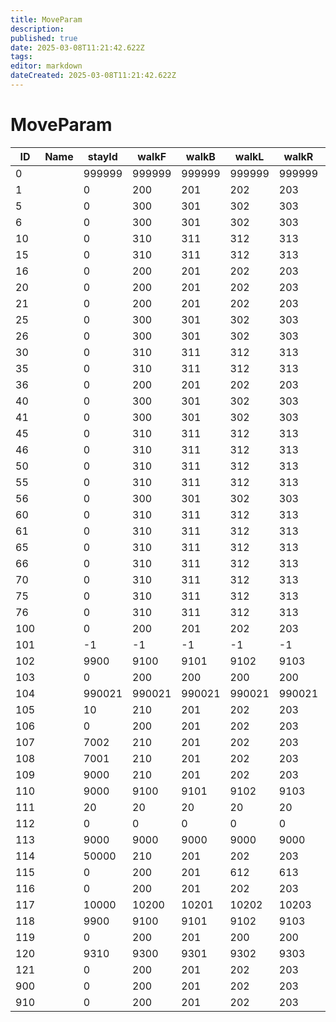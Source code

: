 ```yaml
---
title: MoveParam
description: 
published: true
date: 2025-03-08T11:21:42.622Z
tags: 
editor: markdown
dateCreated: 2025-03-08T11:21:42.622Z
---
```


# MoveParam
|ID |Name|stayId|walkF |walkB |walkL |walkR |dashF |dashB |dashL |dashR |superDash|escapeF|escapeB|escapeL|escapeR|turnL |trunR |largeTurnL|largeTurnR|stepMove|flyStay|flyWalkF|flyWalkFL|flyWalkFR|flyWalkFL2|flyWalkFR2|flyDashF|flyDashFL|flyDashFR|flyDashFL2|flyDashFR2|dashEscapeF|dashEscapeB|dashEscapeL|dashEscapeR|analogMoveParamId|turnNoAnimAngle|turn45Angle|turn90Angle|turnWaitNoAnimAngle|
|---|-|------|------|------|------|------|------|------|------|------|------|------|------|------|------|------|------|------|------|------|------|------|------|------|------|------|------|------|------|------|------|------|------|------|------|------|---|---|---|---|
|0  | |999999|999999|999999|999999|999999|999999|999999|999999|999999|999999|999999|999999|999999|999999|999999|999999|999999|999999|999999|999999|999999|999999|999999|999999|999999|999999|999999|999999|999999|999999|999999|999999|999999|999999|999999|180|180|180|180|
1  | |0     |200   |201   |202   |203   |500   |501   |502   |503   |510   |705   |706   |707   |708   |602   |603   |604   |605   |681   |-1    |-1    |-1    |-1    |-1    |-1    |-1    |-1    |-1    |-1    |-1    |900   |-1    |-1    |-1    |-1    |0  |0  |0  |0  |
5  | |0     |300   |301   |302   |303   |550   |551   |552   |553   |760   |710   |711   |712   |713   |602   |603   |604   |605   |690   |-1    |-1    |-1    |-1    |-1    |-1    |-1    |-1    |-1    |-1    |-1    |900   |-1    |-1    |-1    |-1    |0  |0  |0  |0  |
6  | |0     |300   |301   |302   |303   |550   |551   |552   |553   |760   |715   |716   |717   |718   |602   |603   |604   |605   |691   |-1    |-1    |-1    |-1    |-1    |-1    |-1    |-1    |-1    |-1    |-1    |900   |-1    |-1    |-1    |-1    |0  |0  |0  |0  |
10 | |0     |310   |311   |312   |313   |560   |561   |562   |563   |770   |720   |721   |722   |723   |602   |603   |604   |605   |695   |-1    |-1    |-1    |-1    |-1    |-1    |-1    |-1    |-1    |-1    |-1    |900   |-1    |-1    |-1    |-1    |0  |0  |0  |0  |
15 | |0     |310   |311   |312   |313   |-1    |-1    |-1    |-1    |-1    |730   |731   |732   |733   |602   |603   |604   |605   |696   |-1    |-1    |-1    |-1    |-1    |-1    |-1    |-1    |-1    |-1    |-1    |900   |-1    |-1    |-1    |-1    |0  |0  |0  |0  |
16 | |0     |200   |201   |202   |203   |500   |501   |502   |503   |510   |735   |736   |737   |738   |602   |603   |604   |605   |697   |-1    |-1    |-1    |-1    |-1    |-1    |-1    |-1    |-1    |-1    |-1    |900   |-1    |-1    |-1    |-1    |0  |0  |0  |0  |
20 | |0     |200   |201   |202   |203   |-1    |-1    |-1    |-1    |-1    |700   |701   |702   |703   |602   |603   |604   |605   |680   |-1    |-1    |-1    |-1    |-1    |-1    |-1    |-1    |-1    |-1    |-1    |900   |-1    |-1    |-1    |-1    |0  |0  |0  |0  |
21 | |0     |200   |201   |202   |203   |-1    |-1    |-1    |-1    |-1    |705   |706   |707   |708   |602   |603   |604   |605   |681   |-1    |-1    |-1    |-1    |-1    |-1    |-1    |-1    |-1    |-1    |-1    |900   |-1    |-1    |-1    |-1    |0  |0  |0  |0  |
25 | |0     |300   |301   |302   |303   |-1    |-1    |-1    |-1    |-1    |710   |711   |712   |713   |602   |603   |604   |605   |690   |-1    |-1    |-1    |-1    |-1    |-1    |-1    |-1    |-1    |-1    |-1    |900   |-1    |-1    |-1    |-1    |0  |0  |0  |0  |
26 | |0     |300   |301   |302   |303   |-1    |-1    |-1    |-1    |-1    |715   |716   |717   |718   |602   |603   |604   |605   |691   |-1    |-1    |-1    |-1    |-1    |-1    |-1    |-1    |-1    |-1    |-1    |900   |-1    |-1    |-1    |-1    |0  |0  |0  |0  |
30 | |0     |310   |311   |312   |313   |-1    |-1    |-1    |-1    |-1    |720   |721   |722   |723   |602   |603   |604   |605   |695   |-1    |-1    |-1    |-1    |-1    |-1    |-1    |-1    |-1    |-1    |-1    |900   |-1    |-1    |-1    |-1    |0  |0  |0  |0  |
35 | |0     |310   |311   |312   |313   |-1    |-1    |-1    |-1    |-1    |730   |731   |732   |733   |602   |603   |604   |605   |696   |-1    |-1    |-1    |-1    |-1    |-1    |-1    |-1    |-1    |-1    |-1    |900   |-1    |-1    |-1    |-1    |0  |0  |0  |0  |
36 | |0     |200   |201   |202   |203   |-1    |-1    |-1    |-1    |-1    |735   |736   |737   |738   |602   |603   |604   |605   |697   |-1    |-1    |-1    |-1    |-1    |-1    |-1    |-1    |-1    |-1    |-1    |900   |-1    |-1    |-1    |-1    |0  |0  |0  |0  |
40 | |0     |300   |301   |302   |303   |-1    |-1    |-1    |-1    |550   |700   |701   |702   |703   |602   |603   |604   |605   |690   |-1    |-1    |-1    |-1    |-1    |-1    |-1    |-1    |-1    |-1    |-1    |-1    |-1    |-1    |-1    |-1    |0  |0  |0  |0  |
41 | |0     |300   |301   |302   |303   |-1    |-1    |-1    |-1    |550   |705   |706   |707   |708   |602   |603   |604   |605   |691   |-1    |-1    |-1    |-1    |-1    |-1    |-1    |-1    |-1    |-1    |-1    |-1    |-1    |-1    |-1    |-1    |0  |0  |0  |0  |
45 | |0     |310   |311   |312   |313   |-1    |-1    |-1    |-1    |560   |710   |711   |712   |713   |602   |603   |604   |605   |695   |-1    |-1    |-1    |-1    |-1    |-1    |-1    |-1    |-1    |-1    |-1    |-1    |-1    |-1    |-1    |-1    |0  |0  |0  |0  |
46 | |0     |310   |311   |312   |313   |-1    |-1    |-1    |-1    |560   |715   |716   |717   |718   |602   |603   |604   |605   |695   |-1    |-1    |-1    |-1    |-1    |-1    |-1    |-1    |-1    |-1    |-1    |-1    |-1    |-1    |-1    |-1    |0  |0  |0  |0  |
50 | |0     |310   |311   |312   |313   |-1    |-1    |-1    |-1    |560   |720   |721   |722   |723   |602   |603   |604   |605   |695   |-1    |-1    |-1    |-1    |-1    |-1    |-1    |-1    |-1    |-1    |-1    |-1    |-1    |-1    |-1    |-1    |0  |0  |0  |0  |
55 | |0     |310   |311   |312   |313   |-1    |-1    |-1    |-1    |-1    |730   |731   |732   |733   |602   |603   |604   |605   |696   |-1    |-1    |-1    |-1    |-1    |-1    |-1    |-1    |-1    |-1    |-1    |-1    |-1    |-1    |-1    |-1    |0  |0  |0  |0  |
56 | |0     |300   |301   |302   |303   |-1    |-1    |-1    |-1    |550   |700   |701   |702   |703   |602   |603   |604   |605   |690   |-1    |-1    |-1    |-1    |-1    |-1    |-1    |-1    |-1    |-1    |-1    |-1    |-1    |-1    |-1    |-1    |0  |0  |0  |0  |
60 | |0     |310   |311   |312   |313   |-1    |-1    |-1    |-1    |-1    |730   |731   |732   |733   |602   |603   |604   |605   |696   |-1    |-1    |-1    |-1    |-1    |-1    |-1    |-1    |-1    |-1    |-1    |-1    |-1    |-1    |-1    |-1    |0  |0  |0  |0  |
61 | |0     |310   |311   |312   |313   |-1    |-1    |-1    |-1    |-1    |730   |731   |732   |733   |602   |603   |604   |605   |696   |-1    |-1    |-1    |-1    |-1    |-1    |-1    |-1    |-1    |-1    |-1    |-1    |-1    |-1    |-1    |-1    |0  |0  |0  |0  |
65 | |0     |310   |311   |312   |313   |-1    |-1    |-1    |-1    |-1    |730   |731   |732   |733   |602   |603   |604   |605   |696   |-1    |-1    |-1    |-1    |-1    |-1    |-1    |-1    |-1    |-1    |-1    |-1    |-1    |-1    |-1    |-1    |0  |0  |0  |0  |
66 | |0     |310   |311   |312   |313   |-1    |-1    |-1    |-1    |-1    |730   |731   |732   |733   |602   |603   |604   |605   |696   |-1    |-1    |-1    |-1    |-1    |-1    |-1    |-1    |-1    |-1    |-1    |-1    |-1    |-1    |-1    |-1    |0  |0  |0  |0  |
70 | |0     |310   |311   |312   |313   |-1    |-1    |-1    |-1    |-1    |730   |731   |732   |733   |602   |603   |604   |605   |696   |-1    |-1    |-1    |-1    |-1    |-1    |-1    |-1    |-1    |-1    |-1    |-1    |-1    |-1    |-1    |-1    |0  |0  |0  |0  |
75 | |0     |310   |311   |312   |313   |-1    |-1    |-1    |-1    |-1    |730   |731   |732   |733   |602   |603   |604   |605   |696   |-1    |-1    |-1    |-1    |-1    |-1    |-1    |-1    |-1    |-1    |-1    |-1    |-1    |-1    |-1    |-1    |0  |0  |0  |0  |
76 | |0     |310   |311   |312   |313   |-1    |-1    |-1    |-1    |-1    |730   |731   |732   |733   |602   |603   |604   |605   |696   |-1    |-1    |-1    |-1    |-1    |-1    |-1    |-1    |-1    |-1    |-1    |-1    |-1    |-1    |-1    |-1    |0  |0  |0  |0  |
100| |0     |200   |201   |202   |203   |500   |501   |502   |503   |-1    |-1    |-1    |-1    |-1    |602   |603   |604   |605   |-1    |-1    |-1    |-1    |-1    |-1    |-1    |-1    |-1    |-1    |-1    |-1    |-1    |-1    |-1    |-1    |-1    |0  |0  |0  |0  |
101| |-1    |-1    |-1    |-1    |-1    |-1    |-1    |-1    |-1    |-1    |-1    |-1    |-1    |-1    |602   |603   |604   |605   |-1    |0     |200   |202   |203   |202   |203   |500   |502   |503   |502   |503   |-1    |-1    |-1    |-1    |-1    |0  |0  |0  |0  |
102| |9900  |9100  |9101  |9102  |9103  |9200  |9201  |9202  |9203  |-1    |-1    |-1    |-1    |-1    |602   |603   |604   |605   |-1    |-1    |-1    |-1    |-1    |-1    |-1    |-1    |-1    |-1    |-1    |-1    |-1    |-1    |-1    |-1    |-1    |0  |0  |0  |0  |
103| |0     |200   |200   |200   |200   |500   |500   |500   |500   |-1    |-1    |-1    |-1    |-1    |602   |603   |604   |605   |-1    |0     |200   |200   |200   |200   |200   |500   |500   |500   |500   |500   |-1    |-1    |-1    |-1    |-1    |0  |0  |0  |0  |
104| |990021|990021|990021|990021|990021|990021|990021|990021|990021|990021|-1    |-1    |-1    |-1    |990021|990021|990021|990021|-1    |990021|990021|990021|990021|990021|990021|990021|990021|990021|990021|990021|-1    |-1    |-1    |-1    |-1    |0  |0  |0  |0  |
105| |10    |210   |201   |202   |203   |500   |501   |502   |503   |-1    |-1    |-1    |-1    |-1    |602   |603   |604   |605   |-1    |-1    |-1    |-1    |-1    |-1    |-1    |-1    |-1    |-1    |-1    |-1    |-1    |-1    |-1    |-1    |-1    |0  |0  |0  |0  |
106| |0     |200   |201   |202   |203   |500   |501   |502   |503   |-1    |-1    |-1    |-1    |-1    |602   |603   |604   |605   |-1    |-1    |-1    |-1    |-1    |-1    |-1    |-1    |-1    |-1    |-1    |-1    |-1    |-1    |-1    |-1    |-1    |0  |0  |0  |0  |
107| |7002  |210   |201   |202   |203   |500   |501   |502   |503   |-1    |-1    |-1    |-1    |-1    |602   |603   |604   |605   |-1    |-1    |-1    |-1    |-1    |-1    |-1    |-1    |-1    |-1    |-1    |-1    |-1    |-1    |-1    |-1    |-1    |0  |0  |0  |0  |
108| |7001  |210   |201   |202   |203   |500   |501   |502   |503   |-1    |-1    |-1    |-1    |-1    |602   |603   |604   |605   |-1    |-1    |-1    |-1    |-1    |-1    |-1    |-1    |-1    |-1    |-1    |-1    |-1    |-1    |-1    |-1    |-1    |0  |0  |0  |0  |
109| |9000  |210   |201   |202   |203   |500   |501   |502   |503   |-1    |-1    |-1    |-1    |-1    |602   |603   |604   |605   |-1    |-1    |-1    |-1    |-1    |-1    |-1    |-1    |-1    |-1    |-1    |-1    |-1    |-1    |-1    |-1    |-1    |0  |0  |0  |0  |
110| |9000  |9100  |9101  |9102  |9103  |9200  |9201  |9202  |9203  |-1    |-1    |-1    |-1    |-1    |9300  |9301  |9300  |9301  |-1    |-1    |-1    |-1    |-1    |-1    |-1    |-1    |-1    |-1    |-1    |-1    |-1    |-1    |-1    |-1    |-1    |0  |0  |0  |0  |
111| |20    |20    |20    |20    |20    |20    |20    |20    |20    |20    |20    |20    |20    |20    |20    |20    |20    |20    |-1    |20    |20    |20    |20    |20    |20    |20    |20    |20    |20    |20    |-1    |-1    |-1    |-1    |-1    |0  |0  |0  |0  |
112| |0     |0     |0     |0     |0     |0     |0     |0     |0     |0     |0     |0     |0     |0     |0     |0     |0     |0     |-1    |0     |0     |0     |0     |0     |0     |0     |0     |0     |0     |0     |-1    |-1    |-1    |-1    |-1    |0  |0  |0  |0  |
113| |9000  |9000  |9000  |9000  |9000  |9000  |9000  |9000  |9000  |9000  |9000  |9000  |9000  |9000  |9000  |9000  |9000  |9000  |-1    |9000  |9000  |9000  |9000  |9000  |9000  |9000  |9000  |9000  |9000  |9000  |-1    |-1    |-1    |-1    |-1    |0  |0  |0  |0  |
114| |50000 |210   |201   |202   |203   |500   |501   |502   |503   |-1    |-1    |-1    |-1    |-1    |602   |603   |604   |605   |-1    |-1    |-1    |-1    |-1    |-1    |-1    |-1    |-1    |-1    |-1    |-1    |-1    |-1    |-1    |-1    |-1    |0  |0  |0  |0  |
115| |0     |200   |201   |612   |613   |510   |501   |502   |503   |-1    |-1    |-1    |-1    |-1    |612   |613   |614   |615   |-1    |-1    |-1    |-1    |-1    |-1    |-1    |-1    |-1    |-1    |-1    |-1    |-1    |-1    |-1    |-1    |-1    |0  |0  |0  |0  |
116| |0     |200   |201   |202   |203   |500   |501   |502   |503   |-1    |-1    |-1    |-1    |-1    |602   |603   |604   |605   |-1    |-1    |-1    |-1    |-1    |-1    |-1    |-1    |-1    |-1    |-1    |-1    |-1    |-1    |-1    |-1    |-1    |0  |0  |0  |0  |
117| |10000 |10200 |10201 |10202 |10203 |10500 |10501 |10502 |10503 |-1    |-1    |-1    |-1    |-1    |10602 |10603 |10604 |10605 |-1    |-1    |-1    |-1    |-1    |-1    |-1    |-1    |-1    |-1    |-1    |-1    |-1    |-1    |-1    |-1    |-1    |0  |0  |0  |0  |
118| |9900  |9100  |9101  |9102  |9103  |9200  |9201  |9202  |9203  |-1    |-1    |-1    |-1    |-1    |7602  |7603  |7604  |7605  |-1    |-1    |-1    |-1    |-1    |-1    |-1    |-1    |-1    |-1    |-1    |-1    |-1    |-1    |-1    |-1    |-1    |0  |0  |0  |0  |
119| |0     |200   |201   |200   |200   |500   |501   |500   |500   |-1    |-1    |-1    |-1    |-1    |602   |603   |604   |605   |-1    |-1    |-1    |-1    |-1    |-1    |-1    |-1    |-1    |-1    |-1    |-1    |-1    |-1    |-1    |-1    |-1    |0  |0  |0  |0  |
120| |9310  |9300  |9301  |9302  |9303  |9300  |9301  |9302  |9303  |-1    |-1    |-1    |-1    |-1    |602   |603   |604   |605   |-1    |-1    |-1    |-1    |-1    |-1    |-1    |-1    |-1    |-1    |-1    |-1    |-1    |-1    |-1    |-1    |-1    |0  |0  |0  |0  |
121| |0     |200   |201   |202   |203   |-1    |-1    |-1    |-1    |-1    |-1    |-1    |-1    |-1    |-1    |-1    |-1    |-1    |-1    |-1    |-1    |-1    |-1    |-1    |-1    |-1    |-1    |-1    |-1    |-1    |-1    |-1    |-1    |-1    |-1    |0  |0  |0  |0  |
900| |0     |200   |201   |202   |203   |500   |201   |202   |203   |-1    |-1    |-1    |-1    |-1    |602   |603   |604   |605   |-1    |0     |200   |200   |200   |200   |200   |500   |500   |500   |502   |503   |-1    |-1    |-1    |-1    |-1    |0  |0  |0  |0  |
910| |0     |200   |201   |202   |203   |500   |501   |502   |503   |-1    |-1    |-1    |-1    |-1    |602   |603   |604   |605   |-1    |-1    |-1    |-1    |-1    |-1    |-1    |-1    |-1    |-1    |-1    |-1    |-1    |-1    |-1    |-1    |-1    |0  |0  |0  |0  |
